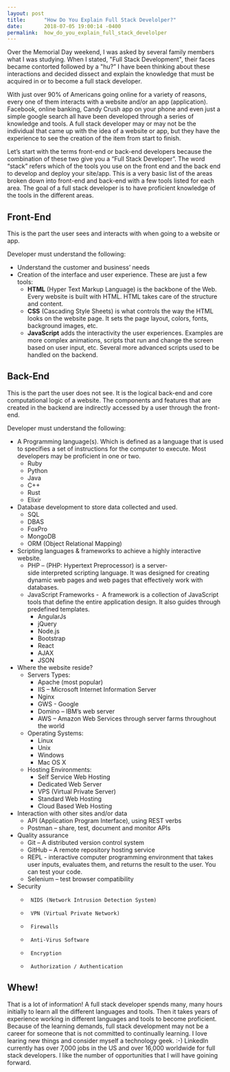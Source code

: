 ```yaml
---
layout: post
title:      "How Do You Explain Full Stack Develolper?"
date:       2018-07-05 19:00:14 -0400
permalink:  how_do_you_explain_full_stack_develolper
---
```



Over the Memorial Day weekend, I was asked by several family members what I was studying.  When I stated, "Full Stack Development", their faces became contorted followed by a "hu?”  I have been thinking about these interactions and decided dissect and explain the knowledge that must be acquired in or to become a full stack developer.

With just over 90% of Americans going online for a variety of reasons, every one of them interacts with a website and/or an app (application).  Facebook, online banking, Candy Crush app on your phone and even just a simple google search all have been developed through a series of knowledge and tools.  A full stack developer may or may not be the individual that came up with the idea of a website or app, but they have the experience to see the creation of the item from start to finish.

Let’s start with the terms front-end or back-end developers because the combination of these two give you a “Full Stack Developer”.  The word “stack” refers which of the tools you use on the front end and the back end to develop and deploy your site/app.  This is a very basic list of the areas broken down into front-end and back-end with a few tools listed for each area.  The goal of a full stack developer is to have proficient knowledge of the tools in the different areas.

## Front-End
This is the part the user sees and interacts with when going to a website or app.

Developer must understand the following:
*   Understand the customer and business’ needs
*   Creation of the interface and user experience.  These are just a few tools:
     *   **HTML** (Hyper Text Markup Language) is the backbone of the Web. Every website is built with HTML. HTML takes care of the structure and content.
     *   **CSS** (Cascading Style Sheets) is what controls the way the HTML looks on the website page.  It sets the page layout, colors, fonts, background images, etc.
     *   **JavaScript** adds the interactivity the user experiences.  Examples are more complex animations, scripts that run and change the screen based on user input, etc.  Several more advanced scripts used to be handled on the backend.  



## Back-End
This is the part the user does not see.  It is the logical back-end and core computational logic of a website. The components and features that are created in the backend are indirectly accessed by a user through the front-end.

Developer must understand the following: 

*  A Programming language(s).  Which is defined as a language that is used to specifies a set of instructions for the computer to execute.  Most developers may be proficient in one or two.
    *  Ruby
    *  Python
    *  Java
    *  C++
    *  Rust
    *  Elixir
*  Database development to store data collected and used.
    *  SQL
    *  DBAS
    *  FoxPro
    *  MongoDB
    *  ORM (Object Relational Mapping)
*  Scripting languages & frameworks to achieve a highly interactive website.
    *  PHP – (PHP: Hypertext Preprocessor) is a server-side interpreted scripting language. It was designed for creating dynamic web pages and web pages that effectively work with databases.
    *  JavaScript Frameworks -  A framework is a collection of JavaScript tools that define the entire application design.  It also guides through predefined templates.
        *  AngularJs
        *  jQuery
        *  Node.js
        *  Bootstrap
        *  React
        *  AJAX
        *  JSON
*  Where the website reside?  
    *  Servers Types: 
        *  Apache (most popular)
        *  IIS – Microsoft Internet Information Server
        *  Nginx
        *  GWS - Google
        *  Domino – IBM’s web server
        *  AWS – Amazon Web Services through server farms throughout the world 
    *  Operating Systems:
        *  Linux 
        *  Unix
        *  Windows
        *  Mac OS X 
    *  Hosting Environments:
        *  Self Service Web Hosting
        *  Dedicated Web Server
        *  VPS (Virtual Private Server)
        *  Standard Web Hosting
        *  Cloud Based Web Hosting
*  Interaction with other sites and/or data
    *  API (Application Program Interface), using REST verbs
    *  Postman – share, test, document and monitor APIs
*  Quality assurance
    *  Git – A distributed version control system
    *  GitHub – A remote repository hosting service
    *  REPL - interactive computer programming environment that takes user inputs, evaluates them, and returns the result to the user.  You can test your code.
    *  Selenium – test browser compatibility
*  	Security
     *  	NIDS (Network Intrusion Detection System)
     *  	VPN (Virtual Private Network)
     *  	Firewalls
     *  	Anti-Virus Software
     *  	Encryption
     *  	Authorization / Authentication




## Whew! 
That is a lot of information!  A full stack developer spends many, many hours initially to learn all the different languages and tools.  Then it takes years of experience working in different languages and tools to become proficient.  Because of the learning demands, full stack development may not be a career for someone that is not committed to continually learning.  I love learing new things and consider myself a technology geek.  :-)  LinkedIn currently has over 7,000 jobs in the US and over 16,000 worldwide for full stack developers. I like the number of opportunities that I will have goining forward.

